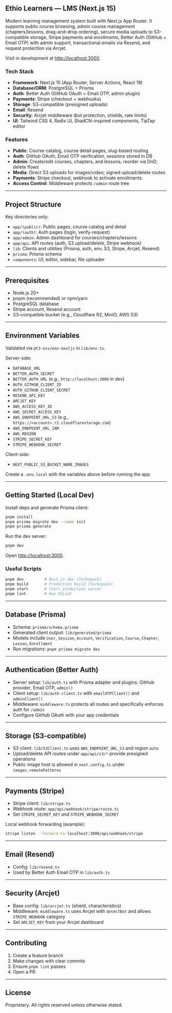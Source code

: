## Ethio Learners — LMS (Next.js 15)

Modern learning management system built with Next.js App Router. It supports public course browsing, admin course management (chapters/lessons, drag-and-drop ordering), secure media uploads to S3-compatible storage, Stripe payments and enrollments, Better Auth (GitHub + Email OTP) with admin support, transactional emails via Resend, and request protection via Arcjet.

Visit in development at [http://localhost:3000](http://localhost:3000).

### Tech Stack

- **Framework**: Next.js 15 (App Router, Server Actions, React 19)
- **Database/ORM**: PostgreSQL + Prisma
- **Auth**: Better Auth (GitHub OAuth + Email OTP, admin plugin)
- **Payments**: Stripe (checkout + webhooks)
- **Storage**: S3-compatible (presigned uploads)
- **Email**: Resend
- **Security**: Arcjet middleware (bot protection, shields, rate limits)
- **UI**: Tailwind CSS 4, Radix UI, ShadCN-inspired components, TipTap editor

### Features

- **Public**: Course catalog, course detail pages, slug-based routing
- **Auth**: GitHub OAuth, Email OTP verification, sessions stored in DB
- **Admin**: Create/edit courses, chapters, and lessons; reorder via DnD; delete flows
- **Media**: Direct S3 uploads for images/video; signed upload/delete routes
- **Payments**: Stripe checkout, webhook to activate enrollments
- **Access Control**: Middleware protects `/admin` route tree

---

## Project Structure

Key directories only:

- `app/(public)`: Public pages, course catalog and detail
- `app/(auth)`: Auth pages (login, verify-request)
- `app/admin`: Admin dashboard for courses/chapters/lessons
- `app/api`: API routes (auth, S3 upload/delete, Stripe webhook)
- `lib`: Clients and utilities (Prisma, auth, env, S3, Stripe, Arcjet, Resend)
- `prisma`: Prisma schema
- `components`: UI, editor, sidebar, file uploader

---

## Prerequisites

- Node.js 20+
- pnpm (recommended) or npm/yarn
- PostgreSQL database
- Stripe account, Resend account
- S3-compatible bucket (e.g., Cloudflare R2, MinIO, AWS S3)

---

## Environment Variables

Validated via `@t3-oss/env-nextjs` in `lib/env.ts`.

Server-side:

- `DATABASE_URL`
- `BETTER_AUTH_SECRET`
- `BETTER_AUTH_URL` (e.g., `http://localhost:3000` in dev)
- `AUTH_GITHUB_CLIENT_ID`
- `AUTH_GITHUB_CLIENT_SECRET`
- `RESEND_API_KEY`
- `ARCJET_KEY`
- `AWS_ACCESS_KEY_ID`
- `AWS_SECRET_ACCESS_KEY`
- `AWS_ENDPOINT_URL_S3` (e.g., `https://<account>.r2.cloudflarestorage.com`)
- `AWS_ENDPOINT_URL_IAM`
- `AWS_REGION`
- `STRIPE_SECRET_KEY`
- `STRIPE_WEBHOOK_SECRET`

Client-side:

- `NEXT_PUBLIC_S3_BUCKET_NAME_IMAGES`

Create a `.env.local` with the variables above before running the app.

---

## Getting Started (Local Dev)

Install deps and generate Prisma client:

```bash
pnpm install
pnpm prisma migrate dev --name init
pnpm prisma generate
```

Run the dev server:

```bash
pnpm dev
```

Open [http://localhost:3000](http://localhost:3000).

### Useful Scripts

```bash
pnpm dev         # Next.js dev (Turbopack)
pnpm build       # Production build (Turbopack)
pnpm start       # Start production server
pnpm lint        # Run ESLint
```

---

## Database (Prisma)

- Schema: `prisma/schema.prisma`
- Generated client output: `lib/generated/prisma`
- Models include `User`, `Session`, `Account`, `Verification`, `Course`, `Chapter`, `Lesson`, `Enrollment`
- Run migrations: `pnpm prisma migrate dev`

---

## Authentication (Better Auth)

- Server setup: `lib/auth.ts` with Prisma adapter and plugins: GitHub provider, Email OTP, `admin()`
- Client setup: `lib/auth-client.ts` with `emailOTPClient()` and `adminClient()`
- Middleware: `middleware.ts` protects all routes and specifically enforces auth for `/admin`
- Configure GitHub OAuth with your app credentials

---

## Storage (S3-compatible)

- S3 client: `lib/S3Client.ts` uses `AWS_ENDPOINT_URL_S3` and region `auto`
- Upload/delete API routes under `app/api/s3/*` provide presigned operations
- Public image host is allowed in `next.config.ts` under `images.remotePatterns`

---

## Payments (Stripe)

- Stripe client: `lib/stripe.ts`
- Webhook route: `app/api/webhook/stripe/route.ts`
- Set `STRIPE_SECRET_KEY` and `STRIPE_WEBHOOK_SECRET`

Local webhook forwarding (example):

```bash
stripe listen --forward-to localhost:3000/api/webhook/stripe
```

---

## Email (Resend)

- Config: `lib/resend.ts`
- Used by Better Auth Email OTP in `lib/auth.ts`

---

## Security (Arcjet)

- Base config: `lib/arcjet.ts` (shield, characteristics)
- Middleware: `middleware.ts` uses Arcjet with `detectBot` and allows `STRIPE_WEBHOOK` category
- Set `ARCJET_KEY` from your Arcjet dashboard

---

## Contributing

1. Create a feature branch
2. Make changes with clear commits
3. Ensure `pnpm lint` passes
4. Open a PR

---

## License

Proprietary. All rights reserved unless otherwise stated.
